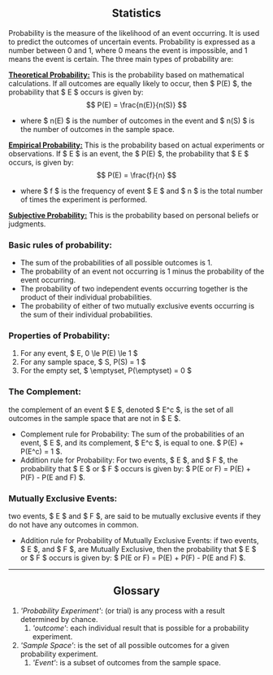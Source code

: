 ## <center>**Statistics**</center>
Probability is the measure of the likelihood of an event occurring. It is used to predict the outcomes of uncertain events. Probability is expressed as a number between 0 and 1, where 0 means the event is impossible, and 1 means the event is certain. The three main types of probability are:

**<u>Theoretical Probability:</u>** This is the probability based on mathematical calculations. If all outcomes are equally likely to occur, then $ P(E) $, the probability that $ E $ occurs is given by:
$$
    P(E) = \frac{n(E)}{n(S)}
$$
* where $ n(E) $ is the number of outcomes in the event and $ n(S) $ is the number of outcomes in the sample space.

**<u>Empirical Probability:</u>** This is the probability based on actual experiments or observations. If $ E $ is an event, the $ P(E) $, the probability that $ E $ occurs, is given by:
$$
    P(E) = \frac{f}{n}
$$ 
* where $ f $ is the frequency of event $ E $ and $ n $ is the total number of times the experiment is performed.

**<u>Subjective Probability:</u>** This is the probability based on personal beliefs or judgments. 

### Basic rules of probability:

- The sum of the probabilities of all possible outcomes is 1.
- The probability of an event not occurring is 1 minus the probability of the event occurring.
- The probability of two independent events occurring together is the product of their individual probabilities.
- The probability of either of two mutually exclusive events occurring is the sum of their individual probabilities.

### Properties of Probability:
1. For any event, $ E, 0 \le P(E) \le 1 $
2. For any sample space, $ S, P(S) = 1 $
3. For the empty set, $ \emptyset, P(\emptyset) = 0 $

### The Complement:
the complement of an event $ E $, denoted $ E^c $, is the set of all outcomes in the sample space that are not in $ E $.

* Complement rule for Probability: The sum of the probabilities of an event, $ E $, and its complement, $ E^c $, is equal to one. $ P(E) + P(E^c) = 1 $.
* Addition rule for Probability: For two events, $ E $, and $ F $, the probability that $ E $ or $ F $ occurs is given by: $ P(E or F) = P(E) + P(F) - P(E and F) $.

### Mutually Exclusive Events:
two events, $ E $ and $ F $, are said to be mutually exclusive events if they do not have any outcomes in common.

* Addition rule for Probability of Mutually Exclusive Events: if two events, $ E $, and $ F $, are Mutually Exclusive, then the probability that $ E $ or $ F $ occurs is given by: $ P(E or F) = P(E) + P(F) - P(E and F) $.

----

## <center>Glossary</center>

1. _'Probability Experiment'_: (or trial) is any process with a result determined by chance.
   1. _'outcome'_: each individual result that is possible for a probability experiment.
2. _'Sample Space'_: is the set of all possible outcomes for a given probability experiment.
   1. _'Event'_: is a subset of outcomes from the sample space.